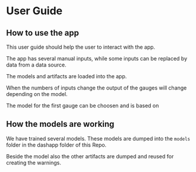 # User Guide

## How to use the app

This user guide should help the user to interact with the app.

The app has several manual inputs, while some inputs can be replaced by data from a data source.

The models and artifacts are loaded into the app. 

When the numbers of inputs change the output of the gauges will change depending on the model.

The model for the first gauge can be choosen and is based on 

## How the models are working

We have trained several models. These models are dumped into the `models` folder in the dashapp folder of this Repo.

Beside the model also the other artifacts are dumped and reused for creating the warnings.



